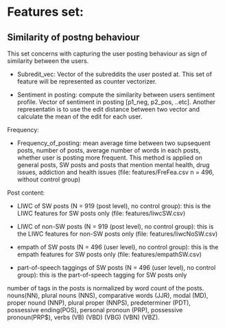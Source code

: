 # Features set:
## Similarity of postng behaviour 
This set concerns with capturing the user posting behaviour as sign of similarity between the users. 
* Subredit_vec: Vector of the subreddits the user posted at. This set of feature will be represented as counter vectorizer. 

* Sentiment in posting: compute the similarity between users sentiment profile. Vector of sentiment in posting [p1_neg, p2_pos, ..etc]. Another representatin is to use the edit distance between two vector and calculate the mean of the edit for each user. 

Frequency:
* Frequency_of_posting: mean average time between two supsequent posts, number of posts, average number of words in each posts, whether user is posting more frequent. This method is applied on general posts, SW posts and posts that mention mental health, drug issues, addiction and health issues (file: features/FreFea.csv  n = 496, without control group) 

Post content:
* LIWC of SW posts (N = 919 (post level), no control group): this is the LIWC features for SW posts only (file: features/liwcSW.csv)

* LIWC of non-SW posts (N = 919 (post level), no control group): this is the LIWC features for non-SW posts only (file: features/liwcNoSW.csv)

* empath of SW posts (N = 496 (user level), no control group): this is the empath features for SW posts only (file: features/empathSW.csv)

* part-of-speech taggings of SW posts (N = 496 (user level), no control group): this is the part-of-speech tagging for SW posts only 

number of tags in the posts is normalized by word count of the posts. nouns(NN), plural nouns (NNS), comparative words (JJR), modal (MD), proper nound (NNP), plural proper (NNPS), predeterminer (PDT), possessive ending(POS), personal pronoun (PRP), possessive pronoun(PRP$), verbs (VB) (VBD) (VBG) (VBN) (VBZ). 